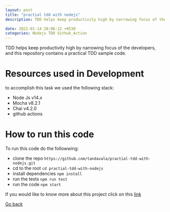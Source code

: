 ```yaml
---
layout: post
title: "practial tdd with nodejs"
description: TDD helps keep productivity high by narrowing focus of the developers, and this repository contains a practical TDD sample code.

date: 2021-01-14 20:06:12 +0530
categories: Nodejs TDD Github_Action
---
```


TDD helps keep productivity high by narrowing focus of the developers, and this repository contains a practical TDD sample code.

# Resources used in Development

to accomplish this task we used the following stack:

- Node Js v14.x
- Mocha v8.2.1
- Chai v4.2.0
- github actions

# How to run this code

To run this code do the followwing:

- clone the repo `https://github.com/tandavala/practial-tdd-with-nodejs.git`
- cd to the root `cd practial-tdd-with-nodejs`
- install dependencies `npm install`
- run the tests `npm run test`
- run the code `npm start`

If you would like to know more about this project click on this [link](https://github.com/tandavala/practial-tdd-with-nodejs)

<a href="#" id="back">Go back</a>
